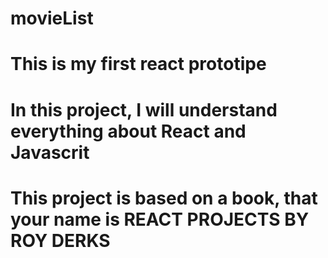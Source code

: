 # movieList
# This is my first react prototipe
# In this project, I will understand everything about React and Javascrit
# This project is based on a book, that your name is REACT PROJECTS BY ROY DERKS
